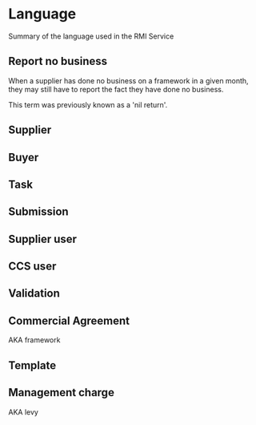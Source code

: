 # Language
Summary of the language used in the RMI Service
## Report no business
When a supplier has done no business on a framework in a given month, they may
still have to report the fact they have done no business.

This term was previously known as a 'nil return'.

## Supplier

## Buyer

## Task

## Submission

## Supplier user

## CCS user

## Validation

## Commercial Agreement
AKA framework

## Template 

## Management charge
AKA levy

